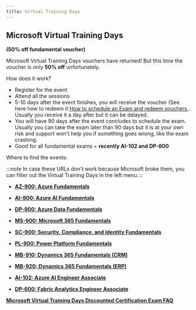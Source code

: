 ```yaml
---
title: Virtual Training Days
---
```


## Microsoft Virtual Training Days
**(50% off fundamental voucher)**

Microsoft Virtual Training Days vouchers have returned! But this time the voucher is only **50% off** unfortunately. 

How does it work?

- Register for the event
- Attend all the sessions
- 5-10 days after the event finishes, you will receive the voucher (See here how to redeem it [How to schedule an Exam and redeem vouchers
](https://certs.msfthub.wiki/guide/schedulingexam/#checkout-and-redeeming-voucher-codes). Usually you receive it a day after but it can be delayed.
- You will have 90 days after the event concludes to schedule the exam. Usually you can take the exam later than 90 days but it is at your own risk and support won't help you if something goes wrong, like the exam crashing.
- Good for all fundamental exams + **recently AI-102 and DP-600**

Where to find the events:

:::note
In case these URLs don't work because Microsoft broke them, you can filter out the Virtual Training Days in the left menu.:::
- [**AZ-900: Azure Fundamentals**](https://events.microsoft.com/en-us/azure?language=English&clientTimeZone=1&scenario=Microsoft%20Azure%20Virtual%20Training%20Day:%20Fundamentals)

- [**AI-900: Azure AI Fundamentals**](https://events.microsoft.com/en-us/azure?language=English&clientTimeZone=1&scenario=Microsoft%20Azure%20Virtual%20Training%20Day:%20Generative%20AI%20Fundamentals)

- [**DP-900: Azure Data Fundamentals**](https://events.microsoft.com/en-us/azure?language=English&clientTimeZone=1&scenario=Microsoft%20Azure%20Virtual%20Training%20Day:%20Data%20Fundamentals)

- [**MS-900: Microsoft 365 Fundamentals**](https://events.microsoft.com/en-us/microsoft365?language=English&clientTimeZone=1&scenario=Microsoft%20365%20Virtual%20Training%20Day:%20Fundamentals)

- [**SC-900: Security, Compliance, and Identity Fundamentals**](https://events.microsoft.com/en-us/microsoft365?language=English&clientTimeZone=1&scenario=Microsoft%20Security%20Virtual%20Training%20Day:%20Security,%20Compliance,%20and%20Identity%20Fundamentals)

- [**PL-900: Power Platform Fundamentals**](https://events.microsoft.com/en-us/powerplatform?language=English&clientTimeZone=1&scenario=Microsoft%20Power%20Platform%20Virtual%20Training%20Day:%20Fundamentals)

- [**MB-910: Dynamics 365 Fundamentals (CRM)**](https://events.microsoft.com/en-us/dynamics365?language=English&clientTimeZone=1&scenario=Microsoft%20Dynamics%20365%20Virtual%20Training%20Day:%20Fundamentals%20(CRM))

- [**MB-920: Dynamics 365 Fundamentals (ERP)**](https://events.microsoft.com/en-us/dynamics365?language=English&clientTimeZone=1&scenario=Microsoft%20Dynamics%20365%20Virtual%20Training%20Day:%20Fundamentals%20(ERP)%E2%80%8B)

- [**AI-102: Azure AI Engineer Associate**](https://events.microsoft.com/en-us/azure?language=English&clientTimeZone=1&scenario=Microsoft%20Azure%20Virtual%20Training%20Day:%20Building%20Generative%20Apps%20with%20Azure%20OpenAI%20Service)
  
- [**DP-600: Fabric Analytics Engineer Associate**](https://events.microsoft.com/en-us/azure?language=English&clientTimeZone=1&scenario=Microsoft%20Azure%20Virtual%20Training%20Day:%20Implementing%20a%20Data%20Lakehouse%20with%20Microsoft%20Fabric)

[**Microsoft Virtual Training Days Discounted Certification Exam FAQ**](https://query.prod.cms.rt.microsoft.com/cms/api/am/binary/RWFTgx)
